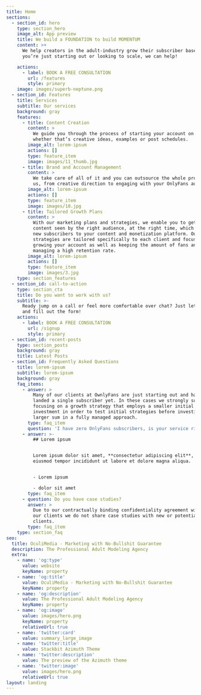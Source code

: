 ```yaml
---
title: Home
sections:
  - section_id: hero
    type: section_hero
    image_alt: App preview
    title: We build a FOUNDATION to build MOMENTUM
    content: >+
      We help creators in the adult-industry grow their subscriber base. Whether
      you’re just starting out or looking to scale, we can help!

    actions:
      - label: BOOK A FREE CONSULTATION
        url: /features
        style: primary
    image: images/superb-neptune.png
  - section_id: Features
    title: Services
    subtitle: Our services
    background: gray
    features:
      - title: Content Creation
        content: >
          We guide you through the process of starting your account on OnlyFans,
          whether that’s creative ideas, examples or post schedules.
        image_alt: lorem-ipsum
        actions: []
        type: feature_item
        image: images/11_thumb.jpg
      - title: Brand and Account Management
        content: >
          We take care of all of it and you can outsource the whole process to
          us, from creative direction to engaging with your OnlyFans audience.
        image_alt: lorem-ipsum
        actions: []
        type: feature_item
        image: images/10.jpg
      - title: Tailored Growth Plans
        content: >
          With our marketing plans and strategies, we enable you to get your
          content seen by the right audience, at the right time, which drives
          new subscribers to your content and monetization platform. Our custom
          strategies are tailored specifically to each client and focus on
          growing your account as well as keeping the amount of fans and
          managing a high retention rate.
        image_alt: lorem-ipsum
        actions: []
        type: feature_item
        image: images/3.jpg
    type: section_features
  - section_id: call-to-action
    type: section_cta
    title: Do you want to work with us?
    subtitle: >-
      Ready jump on a call or feel more comfortable over chat? Just let us know
      and fill out the form!
    actions:
      - label: BOOK A FREE CONSULTATION
        url: /signup
        style: primary
  - section_id: recent-posts
    type: section_posts
    background: gray
    title: Latest Posts
  - section_id: Frequently Asked Questions
    title: lorem-ipsum
    subtitle: lorem-ipsum
    background: gray
    faq_items:
      - answer: >
          Many of our clients at OwnlyFans are just starting out and haven’t
          landed a single subscriber yet. In these cases we strongly suggest
          focusing on a growth strategy that employs a smaller initial
          investment in order to test initial strategies before investing a
          larger sum in a fully managed approach.
        type: faq_item
        question: 'I have zero OnlyFans subscribers, is your service right for me?'
      - answer: >-
          ## Lorem ipsum


          Lorem ipsum dolor sit amet, **consectetur adipiscing elit**, sed do
          eiusmod tempor incididunt ut labore et dolore magna aliqua.


          - Lorem ipsum

          - dolor sit amet
        type: faq_item
      - question: Do you have case studies?
        answer: >
          Due to our contractually binding confidentiality agreement with all
          our clients we do not share case studies with new or potential
          clients.
        type: faq_item
    type: section_faq
seo:
  title: OculiMedia - Marketing with No-Bullshit Guarantee
  description: The Professional Adult Modeling Agency
  extra:
    - name: 'og:type'
      value: website
      keyName: property
    - name: 'og:title'
      value: OculiMedia - Marketing with No-Bullshit Guarantee
      keyName: property
    - name: 'og:description'
      value: The Professional Adult Modeling Agency
      keyName: property
    - name: 'og:image'
      value: images/hero.png
      keyName: property
      relativeUrl: true
    - name: 'twitter:card'
      value: summary_large_image
    - name: 'twitter:title'
      value: Stackbit Azimuth Theme
    - name: 'twitter:description'
      value: The preview of the Azimuth theme
    - name: 'twitter:image'
      value: images/hero.png
      relativeUrl: true
layout: landing
---
```

